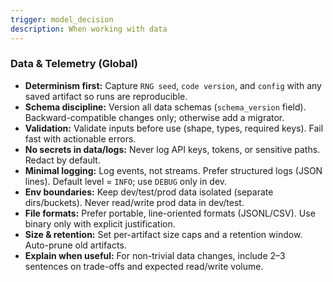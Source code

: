 ```yaml
---
trigger: model_decision
description: When working with data
---
```


### Data & Telemetry (Global)

- **Determinism first:** Capture `RNG seed`, `code version`, and `config` with any saved artifact so runs are reproducible.
- **Schema discipline:** Version all data schemas (`schema_version` field). Backward-compatible changes only; otherwise add a migrator.
- **Validation:** Validate inputs before use (shape, types, required keys). Fail fast with actionable errors.
- **No secrets in data/logs:** Never log API keys, tokens, or sensitive paths. Redact by default.
- **Minimal logging:** Log events, not streams. Prefer structured logs (JSON lines). Default level = `INFO`; use `DEBUG` only in dev.
- **Env boundaries:** Keep dev/test/prod data isolated (separate dirs/buckets). Never read/write prod data in dev/test.
- **File formats:** Prefer portable, line-oriented formats (JSONL/CSV). Use binary only with explicit justification.
- **Size & retention:** Set per-artifact size caps and a retention window. Auto-prune old artifacts.
- **Explain when useful:** For non-trivial data changes, include 2–3 sentences on trade-offs and expected read/write volume.